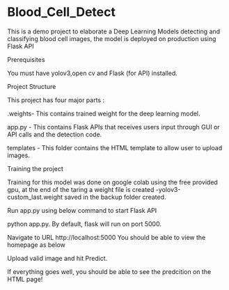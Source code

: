 # Blood_Cell_Detect

This is a demo project to elaborate a Deep Learning Models detecting and classifying blood cell images, the model is deployed on production using Flask API

Prerequisites

You must have yolov3,open cv and Flask (for API) installed.

Project Structure

This project has four major parts : 

.weights- This contains trained weight for the deep learning model.

app.py - This contains Flask APIs that receives users input through GUI or API calls and the detection code. 

templates - This folder contains the HTML template to allow user to upload images.

Training the project

Training for this model was done on google colab using the free provided gpu, at the end of the taring a weight file is created 
-yolov3-custom_last.weight saved in the backup folder created.

Run app.py using below command to start Flask API 

python app.py. By default, flask will run on port 5000.

Navigate to URL http://localhost:5000 You should be able to view the homepage as below

Upload valid image and hit Predict.

If everything goes well, you should be able to see the predcition on the HTML page! 
